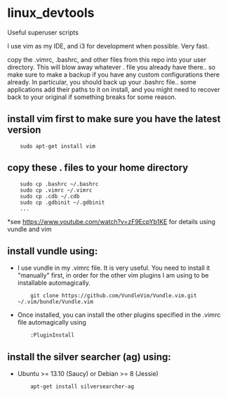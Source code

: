 # linux_devtools
Useful superuser scripts

I use vim as my IDE, and i3 for development when possible. Very fast. 

copy the .vimrc, .bashrc, and other files from this repo into your user directory. This will blow away whatever . file you already have there.. so make sure to make a backup if you have any custom configurations there already. In particular, you should back up your .bashrc file.. some applications add their paths to it on install, and you might need to recover back to your original if something breaks for some reason.

## install vim first to make sure you have the latest version

        sudo apt-get install vim

## copy these . files to your home directory

        sudo cp .bashrc ~/.bashrc
        sudo cp .vimrc ~/.vimrc
        sudo cp .cdb ~/.cdb
        sudo cp .gdbinit ~/.gdbinit
        ... 

*see https://www.youtube.com/watch?v=zF9EcpYb1KE for details using vundle and vim

## install vundle using:
* I use vundle in my .vimrc file. It is very useful. You need to install it "manually" first, in order for the other vim plugins I am using to be installable automagically.

          git clone https://github.com/VundleVim/Vundle.vim.git ~/.vim/bundle/Vundle.vim

* <RUN THIS FROM INSIDE OF VIM> Once installed, you can install the other plugins specified in the .vimrc file automagically using

          :PluginInstall

## install the silver searcher (ag) using:
* Ubuntu >= 13.10 (Saucy) or Debian >= 8 (Jessie)

          apt-get install silversearcher-ag
